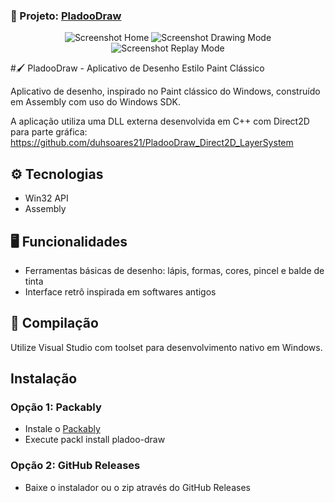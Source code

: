 ### 📁 Projeto: [PladooDraw](https://github.com/duhsoares21/PladooDraw)

<p align="center">
  <img alt="Screenshot Home" src="https://github.com/user-attachments/assets/48d4b455-9201-4f58-b233-abbad11001b9" />
  <img alt="Screenshot Drawing Mode" src="https://github.com/user-attachments/assets/a9c4f4c9-fcdb-40f1-ba70-db7e31808de8" />
  <img alt="Screenshot Replay Mode" src="https://github.com/user-attachments/assets/2c737caa-4562-4e2a-bd0d-fd1356f209f0" />
</p>

#🖌️ PladooDraw - Aplicativo de Desenho Estilo Paint Clássico

Aplicativo de desenho, inspirado no Paint clássico do Windows, construído em Assembly com uso do Windows SDK.

A aplicação utiliza uma DLL externa desenvolvida em C++ com Direct2D para parte gráfica: https://github.com/duhsoares21/PladooDraw_Direct2D_LayerSystem

## ⚙️ Tecnologias
- Win32 API
- Assembly

## 🖥️ Funcionalidades
- Ferramentas básicas de desenho: lápis, formas, cores, pincel e balde de tinta
- Interface retrô inspirada em softwares antigos

## 🔧 Compilação
Utilize Visual Studio com toolset para desenvolvimento nativo em Windows.

## Instalação

### Opção 1: Packably

- Instale o <a href="https://packably.vercel.app/" target="_blank">Packably</a>
- Execute packl install pladoo-draw

### Opção 2: GitHub Releases
- Baixe o instalador ou o zip através do GitHub Releases
